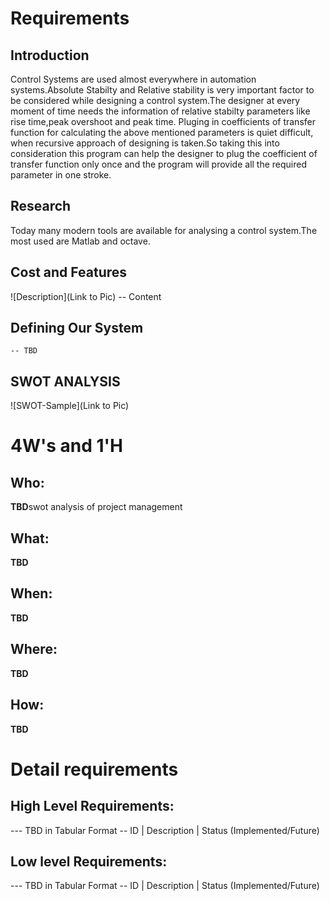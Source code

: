 # Requirements
## Introduction
Control Systems are used almost everywhere in automation systems.Absolute Stabilty and Relative stability is very important factor to be considered while  designing a control system.The designer at every moment of time needs the information of relative stabilty parameters like rise time,peak overshoot and peak time.
Pluging in coefficients of transfer function for calculating the above mentioned parameters is quiet difficult, when recursive approach of designing is taken.So taking this into consideration this program can help the designer to plug the coefficient of transfer function only once and the program will provide all the required parameter in one stroke.
 

## Research
Today many modern tools are available for analysing a control system.The most used are Matlab and octave.
## Cost and Features
![Description](Link to Pic)
-- Content 
## Defining Our System
    -- TBD
## SWOT ANALYSIS
![SWOT-Sample](Link to Pic)

# 4W&#39;s and 1&#39;H

## Who:

**TBD**swot analysis of project management

## What:

**TBD**

## When:

**TBD**

## Where:

**TBD**

## How:

**TBD**

# Detail requirements
## High Level Requirements:
--- TBD in Tabular Format 
-- ID | Description | Status (Implemented/Future)


##  Low level Requirements:
--- TBD in Tabular Format 
-- ID | Description | Status (Implemented/Future)
